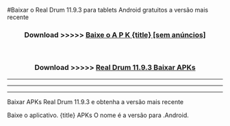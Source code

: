 #Baixar o Real Drum 11.9.3  para tablets Android gratuitos a versão mais recente


<div align="center">
<h3>Download >>>>> <a href="https://pt-web.web.app/?pt= {title}">Baixe o A P K {title} [sem anúncios]</a></h3><br>

<h3>Download >>>>> <a href="https://pt-web.web.app/?pt= {title}">Real Drum 11.9.3 Baixar APKs</a></h3>
</div>

----------------------------------------------------------

----------------------------------------------------------

----------------------------------------------------------

Baixar APKs Real Drum 11.9.3 e obtenha a versão mais recente

Baixe o aplicativo. {title} APKs O nome é a versão para .Android.


